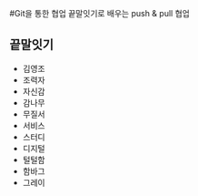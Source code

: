 #Git을 통한 협업
끝말잇기로 배우는 push  & pull 협업

## 끝말잇기
- 김영조
- 조력자
- 자신감
- 감나무
- 무질서
- 서비스
- 스터디
- 디지털
- 털털함
- 함바그
- 그레이